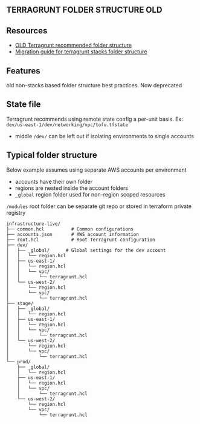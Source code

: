 ## TERRAGRUNT FOLDER STRUCTURE OLD

## Resources
- [OLD Terragrunt recommended folder structure](https://docs.gruntwork.io/2.0/docs/overview/concepts/infrastructure-live/)
- [Migration guide for terragrunt stacks folder structure](https://github.com/gruntwork-io/terragrunt-infrastructure-live-stacks-example/blob/main/docs/migration-guide.md)

## Features
old non-stacks based folder structure best practices. Now deprecated

## State file
Terragrunt recommends using remote state config a per-unit basis.
Ex: `dev/us-east-1/dev/networking/vpc/tofu.tfstate`
- middle `/dev/` can be left out if isolating environments to single accounts

## Typical folder structure
Below example assumes using separate AWS accounts per environment
- accounts have their own folder
- regions are nested inside the account folders
- `_global` region folder used for non-region scoped resources

`/modules` root folder can be separate git repo or stored in terraform private registry

```
infrastructure-live/
├── common.hcl          # Common configurations
├── accounts.json       # AWS account information
├── root.hcl            # Root Terragrunt configuration
├── dev/
│   ├── _global/      # Global settings for the dev account
│   │   └── region.hcl
│   ├── us-east-1/
│   │   └── region.hcl
│   │   └── vpc/
│   │       └── terragrunt.hcl
│   └── us-west-2/
│       └── region.hcl
│       └── vpc/
│           └── terragrunt.hcl
├── stage/
│   ├── _global/
│   │   └── region.hcl
│   ├── us-east-1/
│   │   └── region.hcl
│   │   └── vpc/
│   │       └── terragrunt.hcl
│   └── us-west-2/
│       └── region.hcl
│       └── vpc/
│           └── terragrunt.hcl
└── prod/
    ├── _global/
    │   └── region.hcl
    ├── us-east-1/
    │   └── region.hcl
    │   └── vpc/
    │       └── terragrunt.hcl
    └── us-west-2/
        └── region.hcl
        └── vpc/
            └── terragrunt.hcl
```
